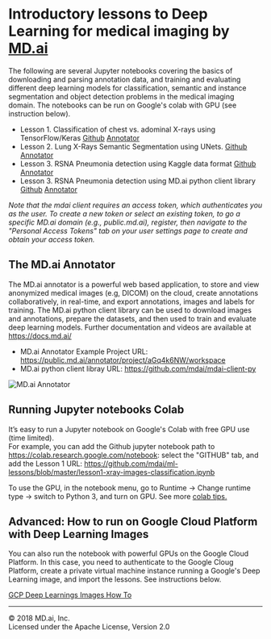 # Introductory lessons to Deep Learning for medical imaging by [MD.ai](https://www.md.ai)

The following are several Jupyter notebooks covering the basics of downloading and parsing annotation data, and training and evaluating different deep learning models for classification, semantic and instance segmentation and object detection problems in the medical imaging domain. The notebooks can be run on Google's colab with GPU (see instruction below).  

- Lesson 1. Classification of chest vs. adominal X-rays using TensorFlow/Keras [Github](https://github.com/mdai/ml-lessons/blob/master/lesson1-xray-images-classification.ipynb) [Annotator](https://public.md.ai/annotator/project/PVq9raBJ)
- Lesson 2. Lung X-Rays Semantic Segmentation using UNets. [Github](https://github.com/mdai/ml-lessons/blob/master/lesson2-lung-xrays-segmentation.ipynb)
[Annotator](https://public.md.ai/annotator/project/aGq4k6NW/workspace) 
- Lesson 3. RSNA Pneumonia detection using Kaggle data format [Github](https://github.com/mdai/ml-lessons/blob/master/lesson3-rsna-pneumonia-detection-kaggle.ipynb) [Annotator](https://public.md.ai/annotator/project/LxR6zdR2/workspace) 
- Lesson 3. RSNA Pneumonia detection using MD.ai python client library [Github](https://github.com/mdai/ml-lessons/blob/master/lesson3-rsna-pneumonia-detection-mdai-client-lib.ipynb) [Annotator](https://public.md.ai/annotator/project/LxR6zdR2/workspace)

*Note that the mdai client requires an access token, which authenticates you as the user. To create a new token or select an existing token, to go a specific MD.ai domain (e.g., public.md.ai), register, then navigate to the "Personal Access Tokens" tab on your user settings page to create and obtain your access token.*

## The MD.ai Annotator 
The MD.ai annotator is a powerful web based application, to store and view anonymized medical images (e.g, DICOM) on the cloud, create annotations collaboratively, in real-time, and export annotations, images and labels for training. The MD.ai python client library can be used to download images and annotations, prepare the datasets, and then used to train and evaluate deep learning models. Further documentation and videos are available at https://docs.md.ai/

- MD.ai Annotator Example Project URL: https://public.md.ai/annotator/project/aGq4k6NW/workspace
- MD.ai python client libray URL: https://github.com/mdai/mdai-client-py

![MD.ai Annotator](https://docs.md.ai/img/annotator_homepage.png)

## Running Jupyter notebooks Colab  

It’s easy to run a Jupyter notebook on Google's Colab with free GPU use (time limited).  
For example, you can add the Github jupyter notebook path to https://colab.research.google.com/notebook: select the "GITHUB" tab, and add the Lesson 1 URL: https://github.com/mdai/ml-lessons/blob/master/lesson1-xray-images-classification.ipynb

To use the GPU, in the notebook menu, go to Runtime -> Change runtime type -> switch to Python 3, and turn on GPU.  See more [colab tips.](https://www.kdnuggets.com/2018/02/essential-google-colaboratory-tips-tricks.html)

## Advanced: How to run on Google Cloud Platform with Deep Learning Images

You can also run the notebook with powerful GPUs on the Google Cloud Platform. In this case, you need to authenticate to the Google Cloug Platform, create a private virtual machine instance running a Google's Deep Learning image, and import the lessons. See instructions below. 

[GCP Deep Learnings Images How To](running_on_gcp.md)

---

&copy; 2018 MD.ai, Inc.  
Licensed under the Apache License, Version 2.0
